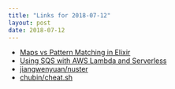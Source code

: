 ```yaml
---
title: "Links for 2018-07-12"
layout: post
date: 2018-07-12
---
```


* [Maps vs Pattern Matching in Elixir](https://medium.com/@amuino/maps-vs-pattern-matching-in-elixir-e69b7bb11b5d)
* [Using SQS with AWS Lambda and Serverless](https://serverless.com/blog/aws-lambda-sqs-serverless-integration/)
* [jiangwenyuan/nuster](https://github.com/jiangwenyuan/nuster/wiki/NuSTER-NoSQL)
* [chubin/cheat.sh](https://github.com/chubin/cheat.sh)
